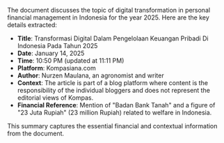 The document discusses the topic of digital transformation in personal financial management in Indonesia for the year 2025. Here are the key details extracted:

- **Title**: Transformasi Digital Dalam Pengelolaan Keuangan Pribadi Di Indonesia Pada Tahun 2025
- **Date**: January 14, 2025
- **Time**: 10:50 PM (updated at 11:11 PM)
- **Platform**: Kompasiana.com
- **Author**: Nurzen Maulana, an agronomist and writer
- **Context**: The article is part of a blog platform where content is the responsibility of the individual bloggers and does not represent the editorial views of Kompas.
- **Financial Reference**: Mention of "Badan Bank Tanah" and a figure of "23 Juta Rupiah" (23 million Rupiah) related to welfare in Indonesia.

This summary captures the essential financial and contextual information from the document.